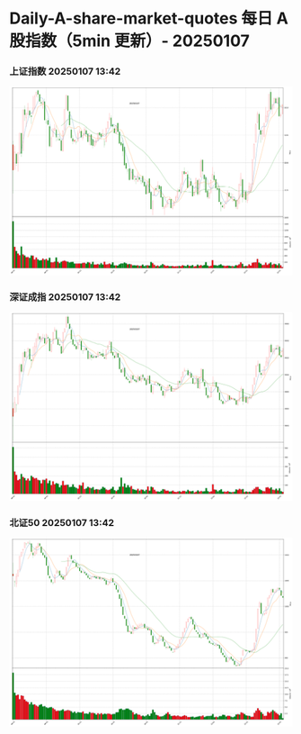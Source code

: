 
# Daily-A-share-market-quotes 每日 A 股指数（5min 更新）- 20250107

### 上证指数 20250107 13:42
![](./fig/2025/1/20250107-sh000001.png)

### 深证成指 20250107 13:42
![](./fig/2025/1/20250107-sz399001.png)

### 北证50 20250107 13:42
![](./fig/2025/1/20250107-bj899050.png)
